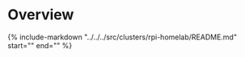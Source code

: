 # Overview

{%
   include-markdown "../../../src/clusters/rpi-homelab/README.md"
   start="<!--cluster-description-start-->"
   end="<!--cluster-description-end-->"
%}

